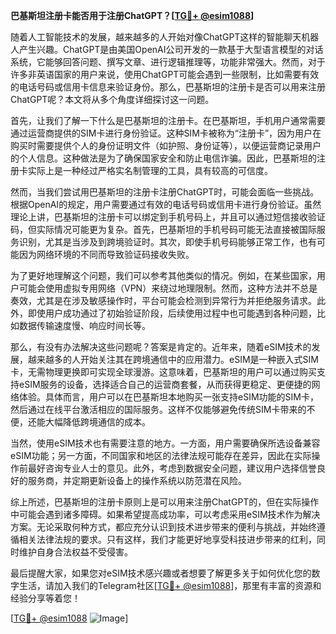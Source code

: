 **巴基斯坦注册卡能否用于注册ChatGPT？[[TG💪+ @esim1088](https://t.me/s/esim1088)]**

随着人工智能技术的发展，越来越多的人开始对像ChatGPT这样的智能聊天机器人产生兴趣。ChatGPT是由美国OpenAI公司开发的一款基于大型语言模型的对话系统，它能够回答问题、撰写文章、进行逻辑推理等，功能非常强大。然而，对于许多非英语国家的用户来说，使用ChatGPT可能会遇到一些限制，比如需要有效的电话号码或信用卡信息来验证身份。那么，巴基斯坦的注册卡是否可以用来注册ChatGPT呢？本文将从多个角度详细探讨这一问题。

首先，让我们了解一下什么是巴基斯坦的注册卡。在巴基斯坦，手机用户通常需要通过运营商提供的SIM卡进行身份验证。这种SIM卡被称为“注册卡”，因为用户在购买时需要提供个人的身份证明文件（如护照、身份证等），以便运营商记录用户的个人信息。这种做法是为了确保国家安全和防止电信诈骗。因此，巴基斯坦的注册卡实际上是一种经过严格实名制管理的工具，具有较高的可信度。

然而，当我们尝试用巴基斯坦的注册卡注册ChatGPT时，可能会面临一些挑战。根据OpenAI的规定，用户需要通过有效的电话号码或信用卡进行身份验证。虽然理论上讲，巴基斯坦的注册卡可以绑定到手机号码上，并且可以通过短信接收验证码，但实际情况可能更为复杂。首先，巴基斯坦的手机号码可能无法直接被国际服务识别，尤其是当涉及到跨境验证时。其次，即使手机号码能够正常工作，也有可能因为网络环境的不同而导致验证码接收失败。

为了更好地理解这个问题，我们可以参考其他类似的情况。例如，在某些国家，用户可能会使用虚拟专用网络（VPN）来绕过地理限制。然而，这种方法并不总是奏效，尤其是在涉及敏感操作时，平台可能会检测到异常行为并拒绝服务请求。此外，即使用户成功通过了初始验证阶段，后续使用过程中也可能遇到各种问题，比如数据传输速度慢、响应时间长等。

那么，有没有办法解决这些问题呢？答案是肯定的。近年来，随着eSIM技术的发展，越来越多的人开始关注其在跨境通信中的应用潜力。eSIM是一种嵌入式SIM卡，无需物理更换即可实现全球漫游。这意味着，巴基斯坦的用户可以通过购买支持eSIM服务的设备，选择适合自己的运营商套餐，从而获得更稳定、更便捷的网络体验。具体而言，用户可以在巴基斯坦本地购买一张支持eSIM功能的SIM卡，然后通过在线平台激活相应的国际服务。这样不仅能够避免传统SIM卡带来的不便，还能大幅降低跨境通信的成本。

当然，使用eSIM技术也有需要注意的地方。一方面，用户需要确保所选设备兼容eSIM功能；另一方面，不同国家和地区的法律法规可能存在差异，因此在实际操作前最好咨询专业人士的意见。此外，考虑到数据安全问题，建议用户选择信誉良好的服务商，并定期更新设备上的操作系统以防范潜在风险。

综上所述，巴基斯坦的注册卡原则上是可以用来注册ChatGPT的，但在实际操作中可能会遇到诸多障碍。如果希望提高成功率，可以考虑采用eSIM技术作为解决方案。无论采取何种方式，都应充分认识到技术进步带来的便利与挑战，并始终遵循相关法律法规的要求。只有这样，我们才能更好地享受科技进步带来的红利，同时维护自身合法权益不受侵害。

最后提醒大家，如果您对eSIM技术感兴趣或者想要了解更多关于如何优化您的数字生活，请加入我们的Telegram社区[[TG💪+ @esim1088](https://t.me/s/esim1088)]，那里有丰富的资源和经验分享等着您！

[[TG💪+ @esim1088](https://t.me/s/esim1088) ![Image](https://i.postimg.cc/4NQfJmqS/Snipaste-2025-05-13-00-14-12.png)]